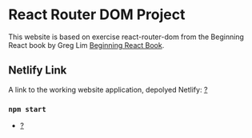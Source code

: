 # React Router DOM Project 

This website is based on exercise react-router-dom from the Beginning React book by Greg Lim [Beginning React Book](https://github.com/greglim81/react-chapter2).

## Netlify Link 

A link to the working website application, depolyed Netlify: 
[?](?)

### `npm start`

- [?](#?) 

